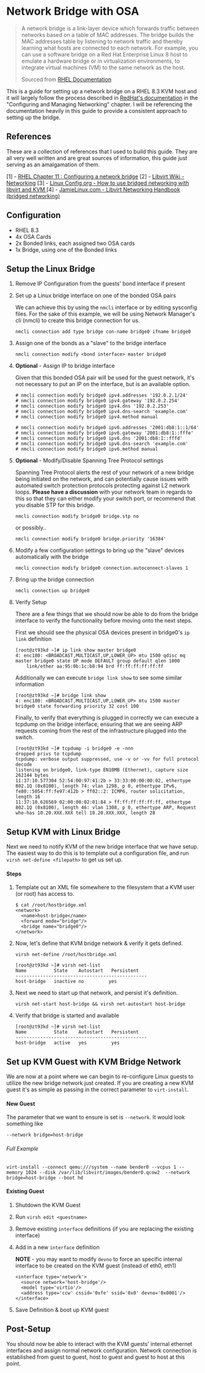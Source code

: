 # Network Bridge with OSA

> A network bridge is a link-layer device which forwards traffic between networks based on a table of MAC addresses. The bridge builds the MAC addresses table by listening to network traffic and thereby learning what hosts are connected to each network. For example, you can use a software bridge on a Red Hat Enterprise Linux 8 host to emulate a hardware bridge or in virtualization environments, to integrate virtual machines (VM) to the same network as the host. 
>
> Sourced from [RHEL Documentation](https://access.redhat.com/documentation/en-us/red_hat_enterprise_linux/8/html/configuring_and_managing_networking/configuring-a-network-bridge_configuring-and-managing-networking)

This is a guide for setting up a network bridge on a RHEL 8.3 KVM host and it will largely follow the process described in [RedHat's documentation](https://access.redhat.com/documentation/en-us/red_hat_enterprise_linux/8/html/configuring_and_managing_networking/configuring-a-network-bridge_configuring-and-managing-networking) in the "Configuring and Managing Networking" chapter. I will be referencing the documentation heavily in this guide to provide a consistent approach to setting up the bridge. 

## References

These are a collection of references that I used to build this guide. They are all very well written and are great sources of information, this guide just serving as an amalgamation of them.

[1] - [RHEL Chapter 11 : Configuring a network bridge](https://access.redhat.com/documentation/en-us/red_hat_enterprise_linux/8/html/configuring_and_managing_networking/configuring-a-network-bridge_configuring-and-managing-networking)
[2] - [Libvirt Wiki - Networking](https://wiki.libvirt.org/page/Networking)
[3] - [Linux Config.org - How to use bridged networking with libvirt and KVM ](https://linuxconfig.org/how-to-use-bridged-networking-with-libvirt-and-kvm)
[4] - [JamieLinux.com - Libvirt Networking Handbook (bridged networking)](https://jamielinux.com/docs/libvirt-networking-handbook/bridged-network.html)

## Configuration

- RHEL 8.3
- 4x OSA Cards
- 2x Bonded links, each assigned two OSA cards
- 1x Bridge, using one of the Bonded links

## Setup the Linux Bridge

1. Remove IP Configuration from the guests' bond interface if present

2. Set up a Linux bridge interface on one of the bonded OSA pairs

    We can achieve this by using the `nmcli` interface or by editing sysconfig files. For the sake of this example, we will be using Network Manager's cli (nmcli) to create this bridge connection for us. 

    ```
    nmcli connection add type bridge con-name bridge0 ifname bridge0
    ```

3. Assign one of the bonds as a "slave" to the bridge interface

    ```
    nmcli connection modify <bond interface> master bridge0
    ```

4. **Optional** - Assign IP to bridge interface
    
    Given that this bonded OSA pair will be used for the guest network, it's not necessary to put an IP on the interface, but is an available option.

    ```
    # nmcli connection modify bridge0 ipv4.addresses '192.0.2.1/24'
    # nmcli connection modify bridge0 ipv4.gateway '192.0.2.254'
    # nmcli connection modify bridge0 ipv4.dns '192.0.2.253'
    # nmcli connection modify bridge0 ipv4.dns-search 'example.com'
    # nmcli connection modify bridge0 ipv4.method manual
    ```

    ```
    # nmcli connection modify bridge0 ipv6.addresses '2001:db8:1::1/64'
    # nmcli connection modify bridge0 ipv6.gateway '2001:db8:1::fffe'
    # nmcli connection modify bridge0 ipv6.dns '2001:db8:1::fffd'
    # nmcli connection modify bridge0 ipv6.dns-search 'example.com'
    # nmcli connection modify bridge0 ipv6.method manual
    ```

5. **Optional** - Modify/Disable Spanning Tree Protocol settings


    Spanning Tree Protocol alerts the rest of your network of a new bridge being initiated on the network, and can potentially cause issues with automated switch protection protocols protecting against L2 network loops. **Please have a discussion** with your network team in regards to this so that they can either modify your switch port, or recommend that you disable STP for this bridge. 


    ```
    nmcli connection modify bridge0 bridge.stp no
    ```

    or possibly.. 


    ```
    nmcli connection modify bridge0 bridge.priority '16384'
    ```

6. Modify a few configuration settings to bring up the "slave" devices automatically with the bridge

    ```
    nmcli connection modify bridge0 connection.autoconnect-slaves 1
    ```

7. Bring up the bridge connection

    ```
    nmcli connection up bridge0
    ```

8. Verify Setup

    There are a few things that we should now be able to do from the bridge interface to verify the functionality before moving onto the next steps.

    First we should see the physical OSA devices present in bridge0's `ip link` definition

    ```
    [root@zt93kd ~]# ip link show master bridge0
    4: enc180: <BROADCAST,MULTICAST,UP,LOWER_UP> mtu 1500 qdisc mq master bridge0 state UP mode DEFAULT group default qlen 1000
        link/ether aa:95:0b:1c:b8:94 brd ff:ff:ff:ff:ff:ff
    ```

    Additionally we can execute `bridge link show` to see some similar information

    ```
    [root@zt93kd ~]# bridge link show
    4: enc180: <BROADCAST,MULTICAST,UP,LOWER_UP> mtu 1500 master bridge0 state forwarding priority 32 cost 100
    ```

    Finally, to verify that everything is plugged in correctly we can execute a tcpdump on the bridge interface, ensuring that we are seeing ARP requests coming from the rest of the infrastructure plugged into the switch. 

    ```
    [root@zt93kd ~]# tcpdump -i bridge0 -e -nnn
    dropped privs to tcpdump
    tcpdump: verbose output suppressed, use -v or -vv for full protocol decode
    listening on bridge0, link-type EN10MB (Ethernet), capture size 262144 bytes
    11:37:10.577304 52:54:00:97:41:2b > 33:33:00:00:00:02, ethertype 802.1Q (0x8100), length 74: vlan 1298, p 0, ethertype IPv6, fe80::5054:ff:fe97:412b > ff02::2: ICMP6, router solicitation, length 16
    11:37:10.626569 02:00:00:02:01:84 > ff:ff:ff:ff:ff:ff, ethertype 802.1Q (0x8100), length 46: vlan 1308, p 0, ethertype ARP, Request who-has 10.20.XXX.XXX tell 10.20.XXX.XXX, length 28
    ```

## Setup KVM with Linux Bridge

Next we need to notify KVM of the new bridge interface that we have setup. The easiest way to do this is to template out a configuration file, and run `virsh net-define <filepath>` to get us set up.

#### Steps

1. Template out an XML file somewhere to the filesystem that a KVM user (or root) has access to. 
   
    ```
    $ cat /root/hostbridge.xml
    <network>
      <name>host-bridge</name>
      <forward mode="bridge"/>
      <bridge name="bridge0"/>
    </network>
    ```

2. Now, let's define that KVM bridge network & verify it gets defined.

    ```
    virsh net-define /root/hostbridge.xml
    ```

    ```
    [root@zt93kd ~]# virsh net-list
    Name          State    Autostart   Persistent
    ------------------------------------------------
    host-bridge   inactive no         yes
    ```

3. Next we need to start up that network, and persist it's definition.

    ```
    virsh net-start host-bridge && virsh net-autostart host-bridge
    ```

4. Verify that bridge is started and available

    ```
    [root@zt93kd ~]# virsh net-list
    Name          State    Autostart   Persistent
    ------------------------------------------------
    host-bridge   active   yes         yes
    ```

## Set up KVM Guest with KVM Bridge Network

We are now at a point where we can begin to re-configure Linux guests to utilize the new bridge network just created. If you are creating a new KVM guest it's as simple as passing in the correct parameter to `virt-install`. 

#### New Guest

The parameter that we want to ensure is set is `--network`. It would look something like

```
--network bridge=host-bridge
```

###### Full Example
```
virt-install --connect qemu:///system --name bender0 --vcpus 1 --memory 1024 --disk /var/lib/libvirt/images/bender0.qcow2  --network bridge=host-bridge --boot hd
```

#### Existing Guest

1. Shutdown the KVM Guest
2. Run `virsh edit <guestname>`
3. Remove existing `interface` definitions (if you are replacing the existing interface)
4. Add in a new `interface` definition

    **NOTE** - you may want to modify `devno` to force an specific internal interface to be created on the KVM guest (instead of eth0, eth1)

    ```
    <interface type='network'>
      <source network='host-bridge'/>
      <model type='virtio'/>
      <address type='ccw' cssid='0xfe' ssid='0x0' devno='0x0001'/>
    </interface>
    ```

5. Save Definition & boot up KVM guest

## Post-Setup

You should now be able to interact with the KVM guests' internal ethernet interfaces and assign normal network configuration. Network connection is established from guest to guest, host to guest and guest to host at this point. 